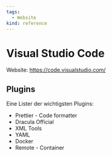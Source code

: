 ```yaml
---
tags:
  - Website
kind: reference
---
```

# Visual Studio Code

Website: <https://code.visualstudio.com/>

## Plugins

Eine Lister der wichtigsten Plugins:

* Prettier - Code formatter
* Dracula Official
* XML Tools
* YAML
* Docker
* Remote - Container